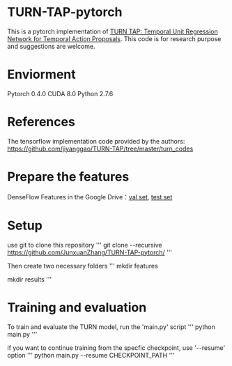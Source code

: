 # TURN-TAP-pytorch
This is a pytorch implementation of [TURN TAP: Temporal Unit Regression Network for Temporal Action Proposals](https://arxiv.org/abs/1703.06189). This code is for research purpose and suggestions are welcome.

# Enviorment
Pytorch 0.4.0
CUDA 8.0
Python 2.7.6

# References
The tensorflow implementation code provided by the authors: https://github.com/jiyanggao/TURN-TAP/tree/master/turn_codes

# Prepare the features
DenseFlow Features in the Google Drive：[val set](https://drive.google.com/file/d/1-6dmY_Uy-H19HxvfK_wUFQCYHmlPzwFx/view?usp=sharing), [test set](https://drive.google.com/file/d/1Qm9lIJQFm5s6hDSB_2k1tj8q2tnabflJ/view?usp=sharing)

# Setup
use git to clone this repository
'''
git clone --recursive https://github.com/JunxuanZhang/TURN-TAP-pytorch/
'''

Then create two necessary folders
'''
mkdir features

mkdir results
'''

# Training and evaluation
To train and evaluate the TURN model, run the 'main.py' script
'''
python main.py
'''

if you want to continue training from the specfic checkpoint, use '--resume' option
'''
python main.py --resume CHECKPOINT_PATH
'''
